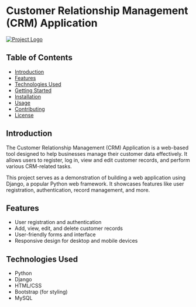 # Customer Relationship Management (CRM) Application

[![Project Logo](project_logo.png)](https://img.freepik.com/premium-vector/crm-icon-robotic-hand-customer-relationship-management-customer-service-relationship-concept-virtual-screen_127544-1154.jpg?w=826)
 <!-- Include a logo or image if you have one -->

## Table of Contents
- [Introduction](#introduction)
- [Features](#features)
- [Technologies Used](#technologies-used)
- [Getting Started](#getting-started)
- [Installation](#installation)
- [Usage](#usage)
- [Contributing](#contributing)
- [License](#license)

## Introduction
The Customer Relationship Management (CRM) Application is a web-based tool designed to help businesses manage their customer data effectively. It allows users to register, log in, view and edit customer records, and perform various CRM-related tasks.

This project serves as a demonstration of building a web application using Django, a popular Python web framework. It showcases features like user registration, authentication, record management, and more.

## Features
- User registration and authentication
- Add, view, edit, and delete customer records
- User-friendly forms and interface
- Responsive design for desktop and mobile devices

## Technologies Used
- Python
- Django
- HTML/CSS
- Bootstrap (for styling)
- MySQL
